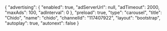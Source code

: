 {
    "advertising": {
        "enabled": true,
        "adServerUrl": null,
        "adTimeout": 2000,
        "maxAds": 100,
        "adInterval": 0
    },
    "preload": true,
    "type": "carousel",
    "title": "Chido",
    "name": "chido",
    "channelId": "117407922",
    "layout": "bootstrap",
    "autoplay": true,
    "autonext": false
}